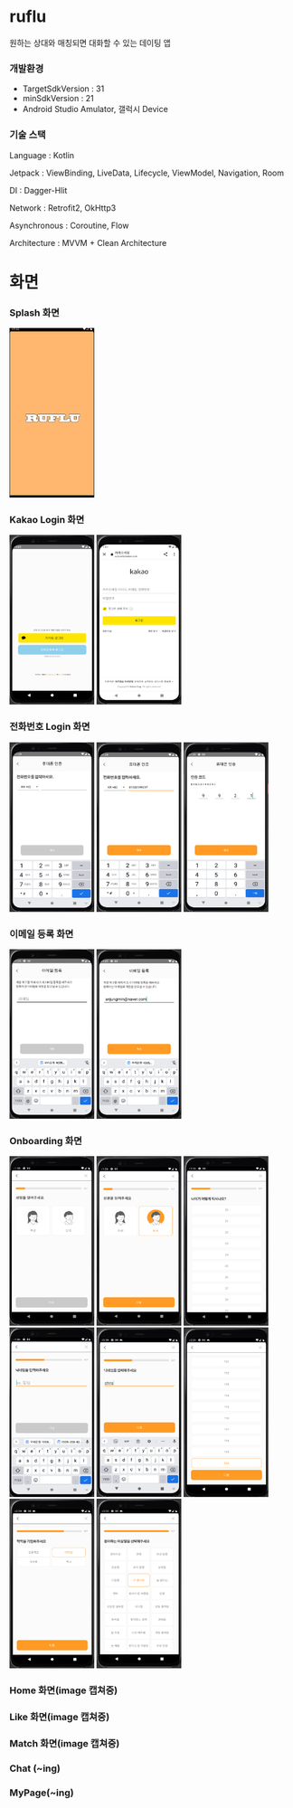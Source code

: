 # ruflu
원하는 상대와 매칭되면 대화할 수 있는 데이팅 앱

### 개발환경
- TargetSdkVersion : 31
- minSdkVersion : 21
- Android Studio Amulator, 갤럭시 Device
### 기술 스택
Language : Kotlin

Jetpack : ViewBinding, LiveData, Lifecycle, ViewModel, Navigation, Room

DI : Dagger-Hlit

Network : Retrofit2, OkHttp3

Asynchronous : Coroutine, Flow

Architecture : MVVM + Clean Architecture


# 화면
### Splash 화면
<img src="./docs/image/splash/splash.png" width="150" height="300"/>

### Kakao Login 화면
<span>
  <img src="./docs/image/login/login.png" width="150" height="300"/>
  <img src="./docs/image/login/kakaologin.png" width="150" height="300"/>
</span>

### 전화번호 Login 화면
<span>
  <img src="./docs/image/sms/phonenumberBefore.png" width="150" height="300"/>
  <img src="./docs/image/sms/phonenumberAfter.png" width="150" height="300"/>
  <img src="./docs/image/sms/auth.png" width="150" height="300"/>
</span>

### 이메일 등록 화면
<span>
  <img src="./docs/image/email/emailBefore.png" width="150" height="300"/>
  <img src="./docs/image/email/emailAfter.png" width="150" height="300"/>
</span>

### Onboarding 화면
<span>
  <img src="./docs/image/onboard/genderBefore.png" width="150" height="300"/>
  <img src="./docs/image/onboard/genderAfter.png" width="150" height="300"/>
  <img src="./docs/image/onboard/age.png" width="150" height="300"/>
  <img src="./docs/image/onboard/nicknameBefore.png" width="150" height="300"/>
  <img src="./docs/image/onboard/nicknameAfter.png" width="150" height="300"/>
  <img src="./docs/image/onboard/height.png" width="150" height="300"/>
  <img src="./docs/image/onboard/academy.png" width="150" height="300"/>
  <img src="./docs/image/onboard/fancy.png" width="150" height="300"/>
</span>

### Home 화면(image 캡쳐중)
### Like 화면(image 캡쳐중)
### Match 화면(image 캡쳐중)

### Chat (~ing)
### MyPage(~ing)
